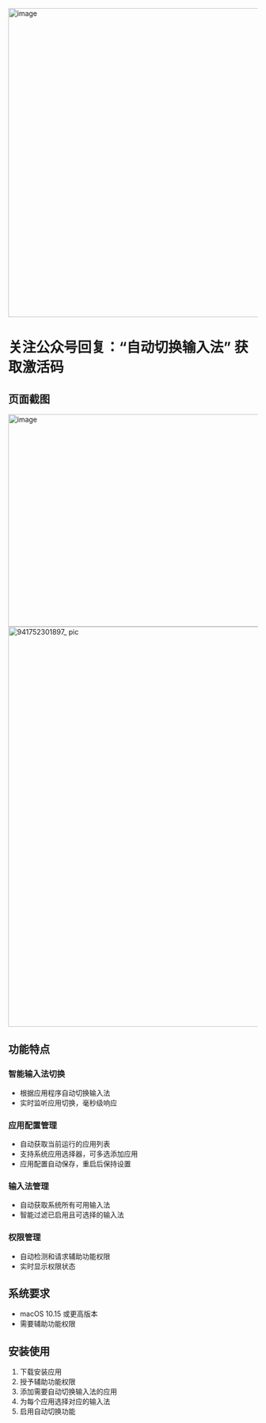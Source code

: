 <img width="2023" height="624" alt="image" src="https://github.com/user-attachments/assets/abdccd17-eb73-4d2f-af56-4c691f2f7395" />

# 关注公众号回复：“自动切换输入法” 获取激活码

## 页面截图

<img width="700" height="429" alt="image" src="https://github.com/user-attachments/assets/9d769838-7879-4d4b-a812-99bf3e34f9fd" />


<img width="800" height="808" alt="941752301897_ pic" src="https://github.com/user-attachments/assets/c12740b3-b94c-4946-88ea-9bc69c80596e" />

## 功能特点

### 智能输入法切换
- 根据应用程序自动切换输入法
- 实时监听应用切换，毫秒级响应

### 应用配置管理
- 自动获取当前运行的应用列表
- 支持系统应用选择器，可多选添加应用
- 应用配置自动保存，重启后保持设置

### 输入法管理
- 自动获取系统所有可用输入法
- 智能过滤已启用且可选择的输入法

### 权限管理
- 自动检测和请求辅助功能权限
- 实时显示权限状态

## 系统要求
- macOS 10.15 或更高版本
- 需要辅助功能权限

## 安装使用
1. 下载安装应用
2. 授予辅助功能权限
3. 添加需要自动切换输入法的应用
4. 为每个应用选择对应的输入法
5. 启用自动切换功能
